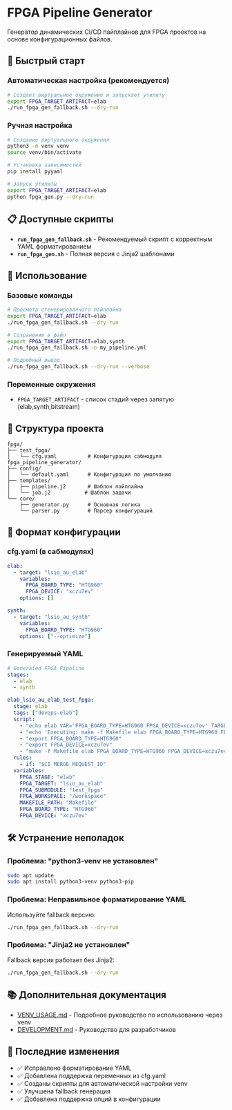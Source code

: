 # FPGA Pipeline Generator

Генератор динамических CI/CD пайплайнов для FPGA проектов на основе конфигурационных файлов.

## 🚀 Быстрый старт

### Автоматическая настройка (рекомендуется)

```bash
# Создает виртуальное окружение и запускает утилиту
export FPGA_TARGET_ARTIFACT=elab
./run_fpga_gen_fallback.sh --dry-run
```

### Ручная настройка

```bash
# Создание виртуального окружения
python3 -m venv venv
source venv/bin/activate

# Установка зависимостей
pip install pyyaml

# Запуск утилиты
export FPGA_TARGET_ARTIFACT=elab
python fpga_gen.py --dry-run
```

## 📋 Доступные скрипты

- **`run_fpga_gen_fallback.sh`** - Рекомендуемый скрипт с корректным YAML форматированием
- **`run_fpga_gen.sh`** - Полная версия с Jinja2 шаблонами

## 🔧 Использование

### Базовые команды

```bash
# Просмотр сгенерированного пайплайна
export FPGA_TARGET_ARTIFACT=elab
./run_fpga_gen_fallback.sh --dry-run

# Сохранение в файл
export FPGA_TARGET_ARTIFACT=elab,synth
./run_fpga_gen_fallback.sh -o my_pipeline.yml

# Подробный вывод
./run_fpga_gen_fallback.sh --dry-run --verbose
```

### Переменные окружения

- `FPGA_TARGET_ARTIFACT` - список стадий через запятую (elab,synth,bitstream)

## 📁 Структура проекта

```
fpga/
├── test_fpga/
│   └── cfg.yaml          # Конфигурация сабмодуля
fpga_pipeline_generator/
├── config/
│   └── default.yaml      # Конфигурация по умолчанию
├── templates/
│   ├── pipeline.j2       # Шаблон пайплайна
│   └── job.j2           # Шаблон задачи
└── core/
    ├── generator.py      # Основная логика
    └── parser.py         # Парсер конфигураций
```

## 📝 Формат конфигурации

### cfg.yaml (в сабмодулях)

```yaml
elab:
  - target: "lsio_au_elab"
    variables:
      FPGA_BOARD_TYPE: "HTG960"
      FPGA_DEVICE: "xczu7ev"
    options: []

synth:
  - target: "lsio_au_synth"
    variables:
      FPGA_BOARD_TYPE: "HTG960"
    options: ["--optimize"]
```

### Генерируемый YAML

```yaml
# Generated FPGA Pipeline
stages:
  - elab
  - synth

elab_lsio_au_elab_test_fpga:
  stage: elab
  tags: ["devops-elab"]
  script:
    - "echo elab VAR='FPGA_BOARD_TYPE=HTG960 FPGA_DEVICE=xczu7ev' TARGET='lsio_au_elab'"
    - "echo 'Executing: make -f Makefile elab FPGA_BOARD_TYPE=HTG960 FPGA_DEVICE=xczu7ev'"
    - "export FPGA_BOARD_TYPE=HTG960"
    - "export FPGA_DEVICE=xczu7ev"
    - "make -f Makefile elab FPGA_BOARD_TYPE=HTG960 FPGA_DEVICE=xczu7ev"
  rules:
    - if: "$CI_MERGE_REQUEST_ID"
  variables:
    FPGA_STAGE: "elab"
    FPGA_TARGET: "lsio_au_elab"
    FPGA_SUBMODULE: "test_fpga"
    FPGA_WORKSPACE: "/workspace"
    MAKEFILE_PATH: "Makefile"
    FPGA_BOARD_TYPE: "HTG960"
    FPGA_DEVICE: "xczu7ev"
```

## 🛠️ Устранение неполадок

### Проблема: "python3-venv не установлен"
```bash
sudo apt update
sudo apt install python3-venv python3-pip
```

### Проблема: Неправильное форматирование YAML
Используйте fallback версию:
```bash
./run_fpga_gen_fallback.sh --dry-run
```

### Проблема: "Jinja2 не установлен"
Fallback версия работает без Jinja2:
```bash
./run_fpga_gen_fallback.sh --dry-run
```

## 📚 Дополнительная документация

- [VENV_USAGE.md](VENV_USAGE.md) - Подробное руководство по использованию через venv
- [DEVELOPMENT.md](DEVELOPMENT.md) - Руководство для разработчиков

## 🔄 Последние изменения

- ✅ Исправлено форматирование YAML
- ✅ Добавлена поддержка переменных из cfg.yaml
- ✅ Созданы скрипты для автоматической настройки venv
- ✅ Улучшена fallback генерация
- ✅ Добавлена поддержка опций в конфигурации